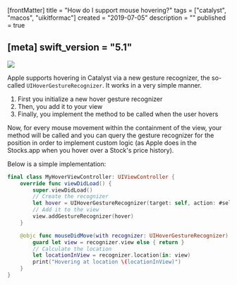 [frontMatter]
title = "How do I support mouse hovering?"
tags = ["catalyst", "macos", "uikitformac"]
created = "2019-07-05"
description = ""
published = true

[meta]
swift_version = "5.1"
---

![](/img-content/catalyst/hover.png)


Apple supports hovering in Catalyst via a new gesture recognizer, the so-called `UIHoverGestureRecognizer`. It works in a very simple manner.

1. First you initialize a new hover gesture recognizer
2. Then, you add it to your view
3. Finally, you implement the method to be called when the user hovers

Now, for every mouse movement within the containment of the view, your method will be called and you can query the gesture recognizer for the position in order to implement custom logic (as Apple does in the Stocks.app when you hover over a Stock's price history).

Below is a simple implementation:

``` Swift
final class MyHoverViewController: UIViewController {
    override func viewDidLoad() {
        super.viewDidLoad()
        // Create the recognizer
        let hover = UIHoverGestureRecognizer(target: self, action: #selector(mouseDidMove(with:)))
        // Add it to the view
        view.addGestureRecognizer(hover)
    }

    @objc func mouseDidMove(with recognizer: UIHoverGestureRecognizer) {
        guard let view = recognizer.view else { return }
        // Calculate the location
        let locationInView = recognizer.location(in: view)
        print("Hovering at location \(locationInView)")
    }
}
```
